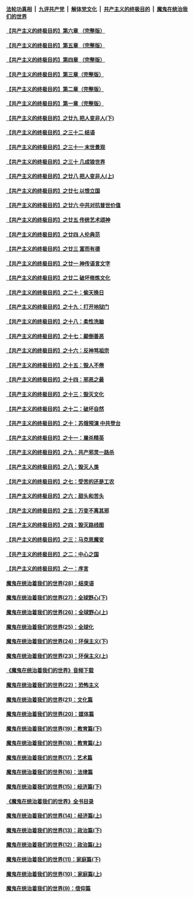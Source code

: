 

####  [法轮功真相](../../../../basic/blob/master/README.md?t=04111231) &nbsp;|&nbsp; [九评共产党](../../../../9ping.md/blob/master/README.md?t=04111231) &nbsp;|&nbsp; [解体党文化](../../../../jtdwh.md/blob/master/README.md?t=04111231)  &nbsp;|&nbsp; [共产主义的终极目的](../../../../gczydzjmd.md/blob/master/README.md?t=04111231) &nbsp;|&nbsp; [魔鬼在统治我们的世界](../../../../mgztzwmdsj.md/blob/master/README.md?t=04111231) 

#### [【共产主义的终极目的】第六章 （完整版）](../pages/nsc422/n11428913.md?t=04111231) 

#### [【共产主义的终极目的】第五章 （完整版）](../pages/nsc422/n11428912.md?t=04111231) 

#### [【共产主义的终极目的】第四章 （完整版）](../pages/nsc422/n11428907.md?t=04111231) 

#### [【共产主义的终极目的】第三章（完整版）](../pages/nsc422/n11428848.md?t=04111231) 

#### [【共产主义的终极目的】第二章（完整版）](../pages/nsc422/n11428831.md?t=04111231) 

#### [【共产主义的终极目的】第一章（完整版）](../pages/nsc422/n11417651.md?t=04111231) 

#### [【共产主义的终极目的】之廿九 把人变非人(下)](../pages/nsc422/n11344140.md?t=04111231) 

#### [【共产主义的终极目的】之三十二 结语](../pages/nsc422/n11360535.md?t=04111231) 

#### [【共产主义的终极目的】之三十一 末世景观](../pages/nsc422/n11351129.md?t=04111231) 

#### [【共产主义的终极目的】之三十 几成狼世界](../pages/nsc422/n11348280.md?t=04111231) 

#### [【共产主义的终极目的】之廿八 把人变非人(上)](../pages/nsc422/n11340492.md?t=04111231) 

#### [【共产主义的终极目的】之廿七 以恨立国](../pages/nsc422/n11336944.md?t=04111231) 

#### [【共产主义的终极目的】之廿六 中共对抗普世价值](../pages/nsc422/n11324785.md?t=04111231) 

#### [【共产主义的终极目的】之廿五 传统艺术颂神](../pages/nsc422/n11296396.md?t=04111231) 

#### [【共产主义的终极目的】之廿四 人伦典范](../pages/nsc422/n11296397.md?t=04111231) 

#### [【共产主义的终极目的】之廿三 富而有德](../pages/nsc422/n11283598.md?t=04111231) 

#### [【共产主义的终极目的】之廿一 神传语言文字](../pages/nsc422/n11263265.md?t=04111231) 

#### [【共产主义的终极目的】之廿二 破坏修炼文化](../pages/nsc422/n11245728.md?t=04111231) 

#### [【共产主义的终极目的】之二十：偷天换日](../pages/nsc422/n11238846.md?t=04111231) 

#### [【共产主义的终极目的】之十九：打开地狱门](../pages/nsc422/n11206376.md?t=04111231) 

#### [【共产主义的终极目的】之十八：柔性洗脑](../pages/nsc422/n11199994.md?t=04111231) 

#### [【共产主义的终极目的】之十七：颠倒善恶](../pages/nsc422/n11179782.md?t=04111231) 

#### [【共产主义的终极目的】之十六：反神骂祖宗](../pages/nsc422/n11166798.md?t=04111231) 

#### [【共产主义的终极目的】之十五：毁人不倦](../pages/nsc422/n11166792.md?t=04111231) 

#### [【共产主义的终极目的】之十四：邪恶之最](../pages/nsc422/n11150249.md?t=04111231) 

#### [【共产主义的终极目的】之十三：毁灭文化](../pages/nsc422/n11135227.md?t=04111231) 

#### [【共产主义的终极目的】之十二：破坏自然](../pages/nsc422/n11135214.md?t=04111231) 

#### [【共产主义的终极目的】之十：苏俄预演 中共登台](../pages/nsc422/n11118424.md?t=04111231) 

#### [【共产主义的终极目的】之十一：屠杀精英](../pages/nsc422/n11118442.md?t=04111231) 

#### [【共产主义的终极目的】之九：共产邪灵一路杀](../pages/nsc422/n11114139.md?t=04111231) 

#### [【共产主义的终极目的】之八：毁灭人类](../pages/nsc422/n11108503.md?t=04111231) 

#### [【共产主义的终极目的】之七：受苦的还是工农](../pages/nsc422/n11101809.md?t=04111231) 

#### [【共产主义的终极目的】之六：甜头和苦头](../pages/nsc422/n11096971.md?t=04111231) 

#### [【共产主义的终极目的】之五：万变不离其邪](../pages/nsc422/n11091285.md?t=04111231) 

#### [【共产主义的终极目的】之四：毁灭路线图](../pages/nsc422/n11086284.md?t=04111231) 

#### [【共产主义的终极目的】之三：马克思魔变](../pages/nsc422/n11061941.md?t=04111231) 

#### [【共产主义的终极目的】之二：中心之国](../pages/nsc422/n11047728.md?t=04111231) 

#### [【共产主义的终极目的】之一：序言](../pages/nsc422/n11086077.md?t=04111231) 

#### [魔鬼在统治着我们的世界(28)：结束语](../pages/nsc422/n10936246.md?t=04111231) 

#### [魔鬼在统治着我们的世界(27)：全球野心(下)](../pages/nsc422/n10928319.md?t=04111231) 

#### [魔鬼在统治着我们的世界(26)：全球野心(上)](../pages/nsc422/n10900318.md?t=04111231) 

#### [魔鬼在统治着我们的世界(25)：全球化](../pages/nsc422/n10788205.md?t=04111231) 

#### [魔鬼在统治着我们的世界(24)：环保主义(下)](../pages/nsc422/n10695307.md?t=04111231) 

#### [魔鬼在统治着我们的世界(23)：环保主义(上)](../pages/nsc422/n10688613.md?t=04111231) 

#### [《魔鬼在统治着我们的世界》音频下载](../pages/nsc422/n10635553.md?t=04111231) 

#### [魔鬼在统治着我们的世界(22)：恐怖主义](../pages/nsc422/n10614727.md?t=04111231) 

#### [魔鬼在统治着我们的世界(21)：文化篇](../pages/nsc422/n10597706.md?t=04111231) 

#### [魔鬼在统治着我们的世界(20)：媒体篇](../pages/nsc422/n10586579.md?t=04111231) 

#### [魔鬼在统治着我们的世界(19)：教育篇(下)](../pages/nsc422/n10564808.md?t=04111231) 

#### [魔鬼在统治着我们的世界(18)：教育篇(上)](../pages/nsc422/n10526970.md?t=04111231) 

#### [魔鬼在统治着我们的世界(17)：艺术篇](../pages/nsc422/n10499093.md?t=04111231) 

#### [魔鬼在统治着我们的世界(16)：法律篇](../pages/nsc422/n10485969.md?t=04111231) 

#### [魔鬼在统治着我们的世界(15)：经济篇(下)](../pages/nsc422/n10469975.md?t=04111231) 

#### [《魔鬼在统治着我们的世界》全书目录](../pages/nsc422/n10464261.md?t=04111231) 

#### [魔鬼在统治着我们的世界(14)：经济篇(上)](../pages/nsc422/n10457370.md?t=04111231) 

#### [魔鬼在统治着我们的世界(13)：政治篇(下)](../pages/nsc422/n10448270.md?t=04111231) 

#### [魔鬼在统治着我们的世界(12)：政治篇(上)](../pages/nsc422/n10444576.md?t=04111231) 

#### [魔鬼在统治着我们的世界(11)：家庭篇(下)](../pages/nsc422/n10440961.md?t=04111231) 

#### [魔鬼在统治着我们的世界(10)：家庭篇(上)](../pages/nsc422/n10435448.md?t=04111231) 

#### [魔鬼在统治着我们的世界(9)：信仰篇](../pages/nsc422/n10432159.md?t=04111231) 

